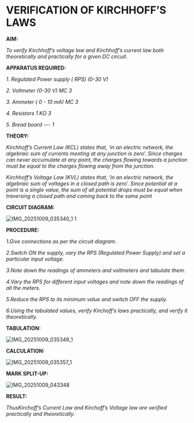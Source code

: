 # VERIFICATION OF KIRCHHOFF’S LAWS

**AIM:**

*To verify Kirchhoff’s voltage law and Kirchhoff’s current law both theoretically and practically for a given DC circuit.*

**APPARATUS REQUIRED:**

*1.	Regulated Power supply ( RPS)	(0-30 V)*
   
*2.	Voltmeter	(0-30 V) MC	3*
   
*3.	Ammeter	( 0 - 10 mA) MC	3*
   
*4.	Resistors	1 KΩ	3*

*5.	Bread board	---	1*

**THEORY:**

*Kirchhoff’s Current Law (KCL) states that, ‘in an electric network, the algebraic sum of currents meeting at any junction is zero’. Since charges can never accumulate at any point, the charges flowing towards a junction must be equal to the charges flowing away from the junction.*

*Kirchhoff’s Voltage Law (KVL) states that, ‘in an electric network, the algebraic sum of voltages in a closed path is zero’. Since potential at a point is a single value, the sum of all potential drops must be equal when traversing a closed path and coming back to the same point*

**CIRCUIT DIAGRAM:**

![IMG_20251009_035340_1 1](https://github.com/user-attachments/assets/a22ff0cf-cd61-46e1-b596-25ad5b129ce7)

**PROCEDURE:**

 *1.Give connections as per the circuit diagram.*

 *2.Switch ON the supply, vary the RPS (Regulated Power Supply) and set a particular input voltage.*
	
 *3.Note down the readings of ammeters and voltmeters and tabulate them.*
	
 *4.Vary the RPS for different input voltages and note down the readings of all the meters.*

 *5.Reduce the RPS to its minimum value and switch OFF the supply.*
  
 *6.Using the tabulated values, verify Kirchoff’s laws practically, and verify it theoretically.*

 **TABULATION:**

![IMG_20251009_035349_1](https://github.com/user-attachments/assets/28a1766f-f3fa-4347-b86e-2acc058257db)

**CALCULATION:**


![IMG_20251009_035357_1](https://github.com/user-attachments/assets/8d884d98-f923-4fbe-ab2b-4b29f963dd1f)

**MARK SPLIT-UP:**


![IMG_20251009_043348](https://github.com/user-attachments/assets/188ed759-fede-4a43-9965-8e23bf921def)




**RESULT:**

*ThusKirchoff’s Current Law and Kirchoff’s Voltage law are verified practically and theoretically.*

